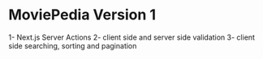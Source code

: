 # MoviePedia Version 1

1- Next.js Server Actions
2- client side and server side validation
3- client side searching, sorting and pagination
